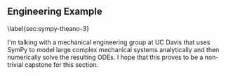 
Engineering Example
-------------------

\label{sec:sympy-theano-3}

I'm talking with a mechanical engineering group at UC Davis that uses SymPy to model large complex mechanical systems analytically and then numerically solve the resulting ODEs.  I hope that this proves to be a non-trivial capstone for this section.
